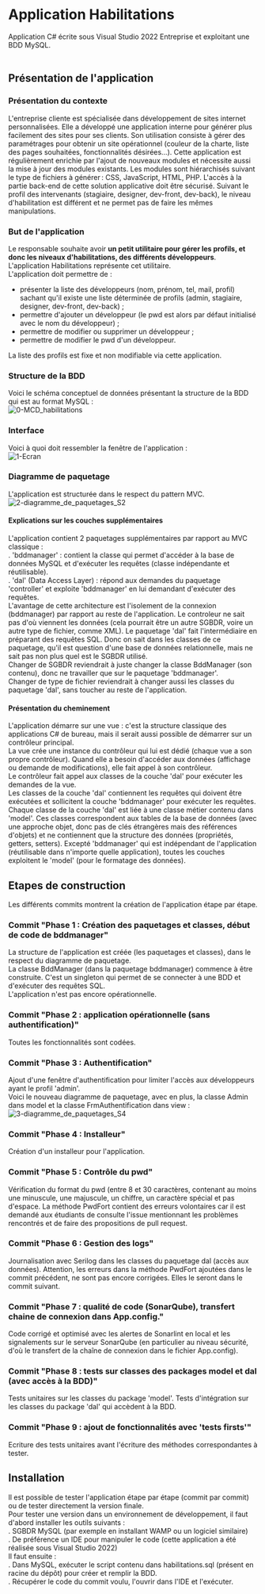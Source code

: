 # Application Habilitations
Application C# écrite sous Visual Studio 2022 Entreprise et exploitant une BDD MySQL.<br><br>

## Présentation de l'application
### Présentation du contexte
L'entreprise cliente est spécialisée dans développement de sites internet personnalisées. Elle a développé une application interne pour générer plus facilement des sites pour ses clients. Son utilisation consiste à gérer des paramétrages pour obtenir un site opérationnel (couleur de la charte, liste des pages souhaitées, fonctionnalités désirées…). Cette application est régulièrement enrichie par l'ajout de nouveaux modules et nécessite aussi la mise à jour des modules existants. Les modules sont hiérarchisés suivant le type de fichiers à générer : CSS, JavaScript, HTML, PHP. L'accès à la partie back-end de cette solution applicative doit être sécurisé. Suivant le profil des intervenants (stagiaire, designer, dev-front, dev-back), le niveau d'habilitation est différent et ne permet pas de faire les mêmes manipulations.<br>
### But de l'application
Le responsable souhaite avoir <strong>un petit utilitaire pour gérer les profils, et donc les niveaux d'habilitations, des différents développeurs</strong>.<br>
L'application Habilitations représente cet utilitaire.<br>
L'application doit permettre de :
<ul>
<li>présenter la liste des développeurs (nom, prénom, tel, mail, profil) sachant qu'il existe une liste déterminée de profils (admin, stagiaire, designer, dev-front, dev-back) ;</li>
<li>permettre d'ajouter un développeur (le pwd est alors par défaut initialisé avec le nom du développeur) ;</li>
<li>permettre de modifier ou supprimer un développeur ;</li>
<li>permettre de modifier le pwd d'un développeur.</li>
</ul>
La liste des profils est fixe et non modifiable via cette application.<br>

### Structure de la BDD
Voici le schéma conceptuel de données présentant la structure de la BDD qui est au format MySQL :<br>
![0-MCD_habilitations](https://github.com/CNED-SLAM/Habilitations/assets/100127886/0715f730-003e-422b-92d9-a04f6071802a)

### Interface
Voici à quoi doit ressembler la fenêtre de l'application :<br>
![1-Ecran](https://github.com/CNED-SLAM/Habilitations/assets/100127886/4aa72f04-1b49-40b2-a0c4-502cdb0f4995)

### Diagramme de paquetage
L'application est structurée dans le respect du pattern MVC.<br>
![2-diagramme_de_paquetages_S2](https://github.com/CNED-SLAM/Habilitations/assets/100127886/c1b7ebf5-9b0e-4f60-8e12-494695d028f6)

#### Explications sur les couches supplémentaires
L'application contient 2 paquetages supplémentaires par rapport au MVC classique :<br>
. 'bddmanager' : contient la classe qui permet d'accéder à la base de données MySQL et d'exécuter les requêtes (classe indépendante et réutilisable).<br>
. 'dal' (Data Access Layer) : répond aux demandes du paquetage 'controller' et exploite 'bddmanager' en lui demandant d'exécuter des requêtes.<br>
L'avantage de cette architecture est l'isolement de la connexion (bddmanager) par rapport au reste de l'application. Le controleur ne sait pas d'où viennent les données (cela pourrait être un autre SGBDR, voire un autre type de fichier, comme XML). Le paquetage 'dal' fait l'intermédiaire en préparant des requêtes SQL. Donc on sait dans les classes de ce paquetage, qu'il est question d'une base de données relationnelle, mais ne sait pas non plus quel est le SGBDR utilisé.<br>
Changer de SGBDR reviendrait à juste changer la classe BddManager (son contenu), donc ne travailler que sur le paquetage 'bddmanager'.<br>
Changer de type de fichier reviendrait à changer aussi les classes du paquetage 'dal', sans toucher au reste de l'application.
#### Présentation du cheminement
L'application démarre sur une vue : c'est la structure classique des applications C# de bureau, mais il serait aussi possible de démarrer sur un contrôleur principal.<br>
La vue crée une instance du contrôleur qui lui est dédié (chaque vue a son propre contrôleur). Quand elle a besoin d'accéder aux données (affichage ou demande de modifications), elle fait appel à son contrôleur.<br>
Le contrôleur fait appel aux classes de la couche 'dal' pour exécuter les demandes de la vue.<br>
Les classes de la couche 'dal' contiennent les requêtes qui doivent être exécutées et sollicitent la couche 'bddmanager' pour exécuter les requêtes.<br>
Chaque classe de la couche 'dal' est liée à une classe métier contenu dans 'model'. Ces classes correspondent aux tables de la base de données (avec une approche objet, donc pas de clés étrangères mais des références d'objets) et ne contiennent que la structure des données (propriétés, getters, setters).
Excepté 'bddmanager' qui est indépendant de l'application (réutilisable dans n'importe quelle application), toutes les couches exploitent le 'model' (pour le formatage des données).<br>
## Etapes de construction
Les différents commits montrent la création de l'application étape par étape.
### Commit "Phase 1 : Création des paquetages et classes, début de code de bddmanager"
La structure de l'application est créée (les paquetages et classes), dans le respect du diagramme de paquetage.<br>
La classe BddManager (dans la paquetage bddmanager) commence à être construite. C'est un singleton qui permet de se connecter à une BDD et d'exécuter des requêtes SQL.<br>
L'application n'est pas encore opérationnelle.
### Commit "Phase 2 : application opérationnelle (sans authentification)"
Toutes les fonctionnalités sont codées.
### Commit "Phase 3 : Authentification"
Ajout d'une fenêtre d'authentification pour limiter l'accès aux développeurs ayant le profil 'admin'.<br>
Voici le nouveau diagramme de paquetage, avec en plus, la classe Admin dans model et la classe FrmAuthentification dans view :<br>
![3-diagramme_de_paquetages_S4](https://github.com/CNED-SLAM/Habilitations/assets/100127886/9b086d26-df1a-488c-9c78-d7caa0464ca5)

### Commit "Phase 4 : Installeur"
Création d'un installeur pour l'application.
### Commit "Phase 5 : Contrôle du pwd"
Vérification du format du pwd (entre 8 et 30 caractères, contenant au moins une minuscule, une majuscule, un chiffre, un caractère spécial et pas d'espace.
La méthode PwdFort contient des erreurs volontaires car il est demandé aux étudiants de consulte l'issue mentionnant les problèmes rencontrés et de faire des propositions de pull request.
### Commit "Phase 6 : Gestion des logs"
Journalisation avec Serilog dans les classes du paquetage dal (accès aux données).
Attention, les erreurs dans la méthode PwdFort ajoutées dans le commit précédent, ne sont pas encore corrigées. Elles le seront dans le commit suivant.
### Commit "Phase 7 : qualité de code (SonarQube), transfert chaine de connexion dans App.config."
Code corrigé et optimisé avec les alertes de Sonarlint en local et les signalements sur le serveur SonarQube (en particulier au niveau sécurité, d'où le transfert de la chaîne de connexion dans le fichier App.config).
### Commit "Phase 8 : tests sur classes des packages model et dal (avec accès à la BDD)"
Tests unitaires sur les classes du package 'model'. Tests d'intégration sur les classes du package 'dal' qui accèdent à la BDD.
### Commit "Phase 9 : ajout de fonctionnalités avec 'tests firsts'"
Ecriture des tests unitaires avant l'écriture des méthodes correspondantes à tester.

## Installation
Il est possible de tester l'application étape par étape (commit par commit) ou de tester directement la version finale.<br>
Pour tester une version dans un environnement de développement, il faut d'abord installer les outils suivants :<br>
. SGBDR MySQL (par exemple en installant WAMP ou un logiciel similaire)<br>
. De préférence un IDE pour manipuler le code (cette application a été réalisée sous Visual Studio 2022)<br> 
Il faut ensuite :<br>
. Dans MySQL, exécuter le script contenu dans habilitations.sql (présent en racine du dépôt) pour créer et remplir la BDD.<br>
. Récupérer le code du commit voulu, l'ouvrir dans l'IDE et l'exécuter.
